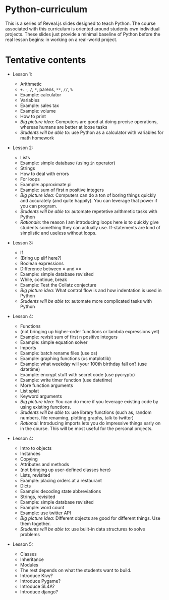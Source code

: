 # Python-curriculum

This is a series of Reveal.js slides designed to teach Python. The course associated with this curriculum is oriented around students own individual projects. These slides just provide a minimal baseline of Python before the real lesson begins: in working on a real-world project.

# Tentative contents

- Lesson 1:
    * Arithmetic
    * `+`. `-`, `/`, `*`, parens, `**`, `//`, `%`
    * Example: calculator
    * Variables
    * Example: sales tax
    * Example: volume
    * How to print
    * _Big picture idea_: Computers are good at doing precise operations, whereas humans are better at loose tasks
    * _Students will be able to_: use Python as a calculator with variables for math homework

- Lesson 2:
    * Lists
    * Example: simple database (using `in` operator)
    * Strings
    * How to deal with errors
    * For loops
    * Example: approximate pi
    * Example: sum of first n positive integers
    * _Big picture idea_: Computers can do a ton of boring things quickly and accurately (and quite happily). You can leverage that power if you can program.
    * _Students will be able to_: automate repetetive arithmetic tasks with Python
    * _Rationale_: the reason I am introducing loops here is to quickly give students something they can actually use. If-statements are kind of simplistic and useless without loops.

- Lesson 3:
    * If
    * (Bring up elif here?)
    * Boolean expressions
    * Difference between = and ==
    * Example: simple database revisited
    * While, continue, break
    * Example: Test the Collatz conjecture
    * _Big picture idea_: What control flow is and how indentation is used in Python
    * _Students will be able to_: automate more complicated tasks with Python

- Lesson 4:
    * Functions
    * (not bringing up higher-order functions or lambda expressions yet)
    * Example: revisit sum of first n positive integers
    * Example: simple equation solver
    * Imports
    * Example: batch rename files (use os)
    * Example: graphing functions (us matplotlib)
    * Example: what weekday will your 100th birthday fall on? (use datetime)
    * Example: encrypt stuff with secret code (use pycrypto)
    * Example: write timer function (use datetime)
    * More function arguments
    * List splat
    * Keyword arguments
    * _Big picture idea_: You can do more if you leverage existing code by using existing functions.
    * _Students will be able to_: use library functions (such as, random numbers, file renaming, plotting graphs, talk to twitter)
    * _Rational_: Introducing imports lets you do impressive things early on in the course. This will be most useful for the personal projects.

- Lesson 4:
    * Intro to objects
    * Instances
    * Copying
    * Attributes and methods
    * (not bringing up user-defined classes here)
    * Lists, revisited
    * Example: placing orders at a restaurant
    * Dicts
    * Example: decoding state abbreviations
    * Strings, revisited
    * Example: simple database revisited
    * Example: word count
    * Example: use twitter API
    * _Big picture idea_: Different objects are good for different things. Use them together.
    * _Students will be able to_: use built-in data structures to solve problems

- Lesson 5:
    * Classes
    * Inheritance
    * Modules
    * The rest depends on what the students want to build.
    * Introduce Kivy?
    * Introduce Pygame?
    * Introduce SL4A?
    * Introduce django?

